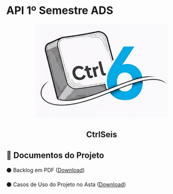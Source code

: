 # API 1º Semestre ADS

<p align="center">
      <img src="../Img/Ctrl6_Logo.jpg" alt="logo do Ctrlseis" width="350">
      <h2 align="center"> CtrlSeis</h2>
</p>

## 📂 Documentos do Projeto

⚫ Backlog em PDF   ([Download](backlog.pdf))

⚫ Casos de Uso do Projeto no Asta ([Download](Caso_de_Uso(API).asta))

